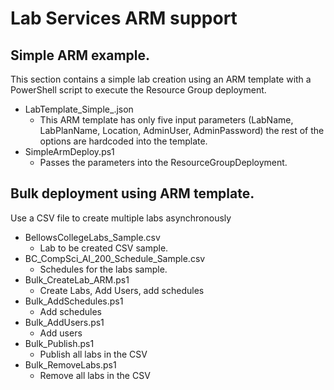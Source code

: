 # Lab Services ARM support

## Simple ARM example.
This section contains a simple lab creation using an ARM template with a PowerShell script to execute the Resource Group deployment.
- LabTemplate_Simple_.json
    - This ARM template has only five input parameters (LabName, LabPlanName, Location, AdminUser, AdminPassword) the rest of the options are hardcoded into the template.
- SimpleArmDeploy.ps1
    - Passes the parameters into the ResourceGroupDeployment.

## Bulk deployment using ARM template.

Use a CSV file to create multiple labs asynchronously
- BellowsCollegeLabs_Sample.csv
    - Lab to be created CSV sample.
- BC_CompSci_AI_200_Schedule_Sample.csv
    - Schedules for the labs sample.
- Bulk_CreateLab_ARM.ps1
    - Create Labs, Add Users, add schedules
- Bulk_AddSchedules.ps1
    - Add schedules
- Bulk_AddUsers.ps1
    - Add users
- Bulk_Publish.ps1
    - Publish all labs in the CSV
- Bulk_RemoveLabs.ps1
    - Remove all labs in the CSV